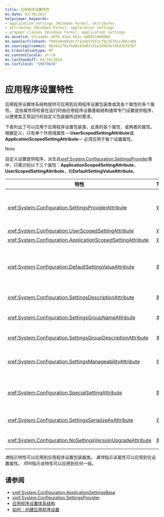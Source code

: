```yaml
---
title: 应用程序设置特性
ms.date: 03/30/2017
helpviewer_keywords:
- application settings [Windows Forms], attributes
- attributes [Windows Forms], application settings
- wrapper classes [Windows Forms], application settings
ms.assetid: 53caa66c-a9fb-43a5-953c-ad092590098d
ms.openlocfilehash: f945d8e6918c271eeb5fdf3cf9c357b1c2bbca66
ms.sourcegitcommit: 0be8a279af6d8a43e03141e349d3efd5d35f8767
ms.translationtype: MT
ms.contentlocale: zh-CN
ms.lasthandoff: 04/18/2019
ms.locfileid: "59079638"
---
```

# <a name="application-settings-attributes"></a>应用程序设置特性
应用程序设置体系结构提供可应用到应用程序设置包装类或其各个属性的多个属性。 这些属性将检查在运行时由应用程序设置基础结构通常专门设置提供程序，以便使其正常运行的自定义包装器所述的需求。  
  
 下表列出了可以应用于应用程序设置包装类，此类的各个属性，或两者的属性。 根据定义，只有单个作用域属性 —**UserScopedSettingAttribute**或**ApplicationScopedSettingAttribute**— 必须应用于每个设置属性。  
  
> [!NOTE]
>  自定义设置提供程序，派生自<xref:System.Configuration.SettingsProvider>类中，只需识别以下三个属性：**ApplicationScopedSettingAttribute**， **UserScopedSettingAttribute**，和**DefaultSettingValueAttribute**。  
  
|特性|Target|描述|  
|---------------|------------|-----------------|  
|<xref:System.Configuration.SettingsProviderAttribute>|双向|指定要用于持久性的设置提供程序的短名称。<br /><br /> 如果未提供此属性，默认的提供程序， <xref:System.Configuration.LocalFileSettingsProvider>，假定。|  
|<xref:System.Configuration.UserScopedSettingAttribute>|双向|将属性定义为用户范围的应用程序设置。|  
|<xref:System.Configuration.ApplicationScopedSettingAttribute>|双向|将属性定义为应用程序范围的应用程序设置。|  
|<xref:System.Configuration.DefaultSettingValueAttribute>|属性|指定可以反序列化提供程序到此属性的硬编码默认值的字符串。<br /><br /> <xref:System.Configuration.LocalFileSettingsProvider>不需要此属性，并提供此属性是否存在已保留某个值将重写的任何值。|  
|<xref:System.Configuration.SettingsDescriptionAttribute>|属性|提供单个设置，主要由运行时和设计时工具的描述性的测试。|  
|<xref:System.Configuration.SettingsGroupNameAttribute>|类|提供的设置组的显式名称。 如果此属性缺失，<xref:System.Configuration.ApplicationSettingsBase>使用包装类的名称。|  
|<xref:System.Configuration.SettingsGroupDescriptionAttribute>|类|有关设置组中，主要由运行时和设计时工具提供描述性的测试。|  
|<xref:System.Configuration.SettingsManageabilityAttribute>|双向|指定应提供给设置组或属性的零个或多个可管理性服务。 可用的服务由描述<xref:System.Configuration.SettingsManageability>枚举。|  
|<xref:System.Configuration.SpecialSettingAttribute>|属性|指示设置属于一个特殊的预定义的类别，如连接字符串，它建议通过设置提供程序的特殊处理。 此属性将预定义的类别定义由<xref:System.Configuration.SpecialSetting>枚举。|  
|<xref:System.Configuration.SettingsSerializeAsAttribute>|双向|指定的设置组或属性的首选序列化机制。 定义可序列化机制<xref:System.Configuration.SettingsSerializeAs>枚举。|  
|<xref:System.Configuration.NoSettingsVersionUpgradeAttribute>|属性|指定设置提供程序，应禁用所有的应用程序升级功能的标记属性。|  
  
 *类*指示特性可以应用到应用程序设置包装器类。 *属性*指示该属性可以应用到仅设置属性。 *同时*指示该特性可以应用到任何一级。  
  
## <a name="see-also"></a>请参阅

- <xref:System.Configuration.ApplicationSettingsBase>
- <xref:System.Configuration.SettingsProvider>
- [应用程序设置体系结构](application-settings-architecture.md)
- [如何：创建应用程序设置](how-to-create-application-settings.md)
